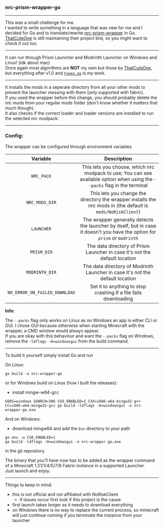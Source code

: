### nrc-prism-wrapper-go

---

This was a small challenge for me.<br>
I wanted to write something in a language that was new for me and I decided for Go and to translate/rewrite [nrc-prism-wrapper](https://github.com/ThatCuteOne/nrc-prism-wrapper) in Go.<br>
[ThatCuteOne](https://github.com/ThatCuteOne) is still maintaining their project btw, so you might want to check it out too.

---

It can run through Prism Launcher and Modrinth Launcher on Windows and Linux! (idk about mac)<br>
Once again most algorithms are **NOT** my own but those by [ThatCuteOne](https://github.com/ThatCuteOne), but everything after v1.0 and [`types.go`](./types.go) is my work.

---

It installs the mods in a seperate directory from all your other mods to prevent the launcher messing with them (only supported with fabric).<br>
If you used the wrapper before this change, you should probably delete the nrc mods from your regular mods folder (don't know whether it matters that much though).<br>
It also checks if the correct loader and loader versions are installed to run the selected nrc modpack.

---

### Config:

The wrapper can be configured through environment variables

|           Variable            |                                                        Description                                                         |
| :---------------------------: | :------------------------------------------------------------------------------------------------------------------------: |
|          `NRC_PACK`           | This lets you choose, which nrc modpack to use; You can see available option when using the `--packs` flag in the terminal |
|        `NRC_MODS_DIR`         |        This lets you change the directory the wrapper installs the nrc mods in (the default is `mods/NoRiskClient`)        |
|          `LAUNCHER`           | The wrapper generally detects the launcher by itself, but in case it doesn't you have the option for `prism` or `modrinth` |
|          `PRISM_DIR`          |                         The data directory of Prism Launcher in case it's not the default location                         |
|        `MODRINTH_DIR`         |                       The data directory of Modrinth Launcher in case it's not the default location                        |
| `NO_ERROR_ON_FAILED_DOWNLOAD` |                              Set it to anything to stop crashing if a file fails downloading                               |

**Info:**

The `--packs` flag only works on Linux as on Windows an app is either CLI or GUI. I chose GUI because otherwise when starting Minecraft with the wrapper, a CMD window would always appear.<br>
If you are okay with this behaviour and want the `--packs` flag on Windows, remove the `-ldflags -H=windowsgui` from the build command.

---

To build it yourself simply install Go and run

On Linux:

```
go build -o nrc-wrapper-go
```

or for Windows build on Linux (how I built the releases):

- install mingw-w64-gcc

```
GOOS=windows GOARCH=386 CGO_ENABLED=1 CXX=i686-w64-mingw32-g++ CC=i686-w64-mingw32-gcc go build -ldflags -H=windowsgui -o nrc-wrapper-go.exe
```

And on Windows:

- download mingw64 and add the `bin` directory to your path

```
go env -w CGO_ENABLED=1
go build -ldflags -H=windowsgui -o nrc-wrapper-go.exe
```

in the git repository.

The binary that you'll have now has to be added as the wrapper command of a Minecraft 1.21/1/4/5/7/8 Fabric instance in a supported Launcher.<br>
Just launch and enjoy.

---

Things to keep in mind:

- this is not official and not affiliated with NoRiskClient
    - if issues occur first look if this project is the cause
- first launch takes longer as it needs to download everything
- on Windows there is no way to replace the current process, so minecraft will just continue running if you terminate the instance from your launcher
